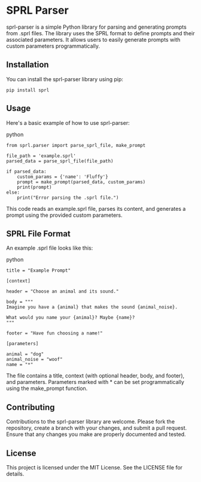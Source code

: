 # SPRL Parser

sprl-parser is a simple Python library for parsing and generating prompts from .sprl files. The library uses the SPRL format to define prompts and their associated parameters. It allows users to easily generate prompts with custom parameters programmatically.

## Installation

You can install the sprl-parser library using pip:
```
pip install sprl
```
## Usage

Here's a basic example of how to use sprl-parser:

python
```
from sprl.parser import parse_sprl_file, make_prompt

file_path = 'example.sprl'
parsed_data = parse_sprl_file(file_path)

if parsed_data:
    custom_params = {'name': 'Fluffy'}
    prompt = make_prompt(parsed_data, custom_params)
    print(prompt)
else:
    print("Error parsing the .sprl file.")
```
This code reads an example.sprl file, parses its content, and generates a prompt using the provided custom parameters.

## SPRL File Format

An example .sprl file looks like this:

python
```
title = "Example Prompt"

[context]

header = "Choose an animal and its sound."

body = """
Imagine you have a {animal} that makes the sound {animal_noise}.

What would you name your {animal}? Maybe {name}?
"""

footer = "Have fun choosing a name!"

[parameters]

animal = "dog"
animal_noise = "woof"
name = "*"
```
The file contains a title, context (with optional header, body, and footer), and parameters. Parameters marked with * can be set programmatically using the make_prompt function.

## Contributing

Contributions to the sprl-parser library are welcome. Please fork the repository, create a branch with your changes, and submit a pull request. Ensure that any changes you make are properly documented and tested.

## License

This project is licensed under the MIT License. See the LICENSE file for details.